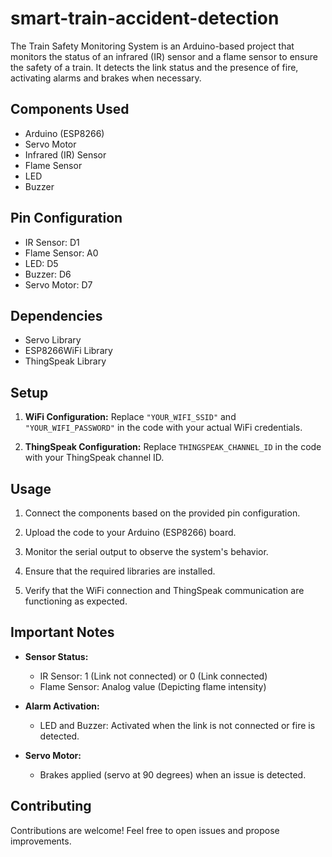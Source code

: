 # smart-train-accident-detection


The Train Safety Monitoring System is an Arduino-based project that monitors the status of an infrared (IR) sensor and a flame sensor to ensure the safety of a train. It detects the link status and the presence of fire, activating alarms and brakes when necessary.

## Components Used

- Arduino (ESP8266)
- Servo Motor
- Infrared (IR) Sensor
- Flame Sensor
- LED
- Buzzer

## Pin Configuration

- IR Sensor: D1
- Flame Sensor: A0
- LED: D5
- Buzzer: D6
- Servo Motor: D7

## Dependencies

- Servo Library
- ESP8266WiFi Library
- ThingSpeak Library

## Setup

1. **WiFi Configuration:**
   Replace `"YOUR_WIFI_SSID"` and `"YOUR_WIFI_PASSWORD"` in the code with your actual WiFi credentials.

2. **ThingSpeak Configuration:**
   Replace `THINGSPEAK_CHANNEL_ID` in the code with your ThingSpeak channel ID.

## Usage

1. Connect the components based on the provided pin configuration.

2. Upload the code to your Arduino (ESP8266) board.

3. Monitor the serial output to observe the system's behavior.

4. Ensure that the required libraries are installed.

5. Verify that the WiFi connection and ThingSpeak communication are functioning as expected.

## Important Notes

- **Sensor Status:**
  - IR Sensor: 1 (Link not connected) or 0 (Link connected)
  - Flame Sensor: Analog value (Depicting flame intensity)

- **Alarm Activation:**
  - LED and Buzzer: Activated when the link is not connected or fire is detected.

- **Servo Motor:**
  - Brakes applied (servo at 90 degrees) when an issue is detected.

## Contributing

Contributions are welcome! Feel free to open issues and propose improvements.


